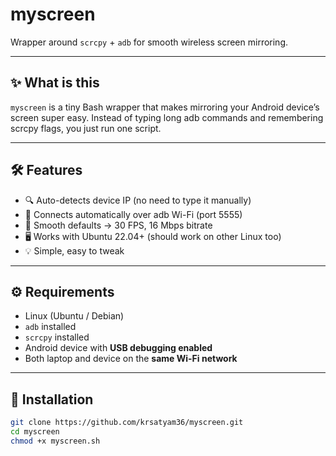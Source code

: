 # myscreen

Wrapper around `scrcpy` + `adb` for smooth wireless screen mirroring.

---

## ✨ What is this

`myscreen` is a tiny Bash wrapper that makes mirroring your Android device’s screen super easy. Instead of typing long adb commands and remembering scrcpy flags, you just run one script.

---

## 🛠 Features

- 🔍 Auto-detects device IP (no need to type it manually)  
- 📡 Connects automatically over adb Wi-Fi (port 5555)  
- 🎥 Smooth defaults → 30 FPS, 16 Mbps bitrate  
- 🖥️ Works with Ubuntu 22.04+ (should work on other Linux too)  
- 💡 Simple, easy to tweak

---

## ⚙ Requirements

- Linux (Ubuntu / Debian)  
- `adb` installed  
- `scrcpy` installed  
- Android device with **USB debugging enabled**  
- Both laptop and device on the **same Wi-Fi network**

---

## 🚀 Installation

```bash
git clone https://github.com/krsatyam36/myscreen.git
cd myscreen
chmod +x myscreen.sh
